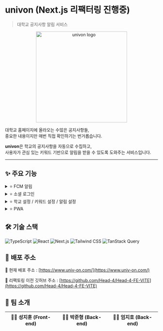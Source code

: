 # univon (Next.js 리팩터링 진행중)

> 대학교 공지사항 알림 서비스

<div align="center">
  <img src="https://github.com/user-attachments/assets/059a3a56-5dd9-488d-a6a3-eeda9dda0f90" width="300" alt="univon logo"/>
</div>

대학교 홈페이지에 올라오는 수많은 공지사항들,  
중요한 내용이지만 매번 직접 확인하기는 번거롭습니다.

**univon**은 학교의 공지사항을 자동으로 수집하고,  
사용자가 관심 있는 키워드 기반으로 알림을 받을 수 있도록 도와주는 서비스입니다.

---

## ✨ 주요 기능

<details>
<summary>⭐️ FCM 알림</summary>

<br/>

- Firebase Cloud Messaging(FCM)을 이용한 푸시 알림 기능 구현
- Service Worker를 설정하여 웹과 앱 환경에서도 실시간 알림 수신 가능

#### 📸 관련 이미지

<table>
  <tr>
    <td align="center">
      <img src="이미지_주소_1" width="250" alt="알림 예시 1" /><br/>
      <sub>푸시 알림 1</sub>
    </td>
    <td align="center">
      <img src="이미지_주소_2" width="250" alt="알림 예시 2" /><br/>
      <sub>푸시 알림 2</sub>
    </td>
  </tr>
</table>

</details>



<details>
<summary>⭐️ 소셜 로그인</summary>

<br/>

- 카카오 계정을 활용한 소셜 로그인 기능 제공

#### 📸 관련 이미지

<table>
  <tr>
    <td align="center">
      <img src="이미지_주소_3" width="250" alt="로그인 예시 1" /><br/>
      <sub>카카오 로그인 화면</sub>
    </td>
    <td align="center">
      <img src="이미지_주소_4" width="250" alt="로그인 예시 2" /><br/>
      <sub>로그인 후 홈</sub>
    </td>
  </tr>
</table>

</details>



<details>
<summary>⭐️ 학교 설정 / 키워드 설정 / 알림 설정</summary>

<br/>

- 사용자가 관심 있는 학교와 키워드를 직접 설정할 수 있음
- 특정 키워드와 일치하는 공지사항에 대해서만 알림 제공

#### 📸 관련 이미지

<table>
  <tr>
    <td align="center">
      <img src="이미지_주소_5" width="250" alt="학교 설정" /><br/>
      <sub>학교 선택</sub>
    </td>
    <td align="center">
      <img src="이미지_주소_6" width="250" alt="키워드 설정" /><br/>
      <sub>키워드 등록</sub>
    </td>
    <td align="center">
      <img src="이미지_주소_7" width="250" alt="알림 설정" /><br/>
      <sub>알림 켜기/끄기</sub>
    </td>
  </tr>
</table>

</details>



<details>
<summary>⭐️ PWA</summary>

<br/>

- Progressive Web App(PWA)로 모바일 환경에 최적화
- 별도 설치 없이도 홈 화면에 앱처럼 추가 가능

#### 📸 관련 이미지

<table>
  <tr>
    <td align="center">
      <img src="이미지_주소_8" width="250" alt="PWA 설치" /><br/>
      <sub>PWA 설치 안내</sub>
    </td>
    <td align="center">
      <img src="이미지_주소_9" width="250" alt="PWA 실행" /><br/>
      <sub>PWA 실행 화면</sub>
    </td>
  </tr>
</table>

</details>



## 🛠 기술 스택

![TypeScript](https://img.shields.io/badge/TypeScript-007ACC?style=for-the-badge&logo=typescript&logoColor=white)
![React](https://img.shields.io/badge/React-20232A?style=for-the-badge&logo=react&logoColor=61DAFB)
![Next.js](https://img.shields.io/badge/Next.js-000?logo=nextdotjs&logoColor=fff&style=for-the-badge)
![Tailwind CSS](https://img.shields.io/badge/Tailwind_CSS-38B2AC?style=for-the-badge&logo=tailwind-css&logoColor=white)
![TanStack Query](https://img.shields.io/badge/React_Query-FF4154?style=for-the-badge&logo=react-query&logoColor=white)



## 🚀 배포 주소

🔗 현재 배포 주소 : [https://www.univ-on.com/](https://www.univ-on.com/)

🔗 리팩토링 이전 깃허브 주소 : [https://github.com/Head-4/Head-4-FE-VITE](https://github.com/Head-4/Head-4-FE-VITE)


## 👥 팀 소개

| 👨‍💻 성지훈 (Front-end) | 🧑‍💻 박준형 (Back-end) | 🧑‍💻 엄지호 (Back-end) |
|------------------|------------------|------------------|


